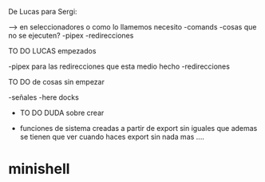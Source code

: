 

De Lucas para Sergi:

--> en seleccionadores o como lo llamemos necesito
			-comands
			-cosas que no se ejecuten?
			-pipex
			-redirecciones



TO DO LUCAS empezados

-pipex para las redirecciones que esta medio hecho
-redirecciones

TO DO de cosas sin empezar 

-señales
-here docks

- TO DO DUDA sobre crear

- funciones de sistema creadas a partir de export sin iguales que ademas se tienen que ver 
	cuando haces export sin nada mas ....



# minishell
